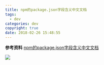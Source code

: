 ```yaml
---
title: npm的package.json字段含义中文文档
tags:
  - dev
categories: dev
copyright: true
date: 2018-02-26 15:48:55
---
```


<!--more-->

**参考资料**
[npm的package.json字段含义中文文档](http://www.yyyweb.com/4548.html)

![](http://oankigr4l.bkt.clouddn.com/wexin.png)